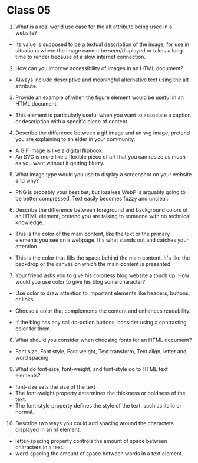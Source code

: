 # Class 05

1. What is a real world use case for the alt attribute being used in a website?

- Its value is supposed to be a textual description of the image, for use in situations where the image cannot be seen/displayed or takes a long time to render because of a slow internet connection.

2. How can you improve accessibility of images in an HTML document?

- Always include descriptive and meaningful alternative text using the alt attribute.

3. Provide an example of when the figure element would be useful in an HTML document.

- This element is particularly useful when you want to associate a caption or description with a specific piece of content.

4. Describe the difference between a gif image and an svg image, pretend you are explaining to an elder in your community.

- A GIF image is like a digital flipbook.
-  An SVG is more like a flexible piece of art that you can resize as much as you want without it getting blurry.

5. What image type would you use to display a screenshot on your website and why?

- PNG is probably your best bet, but lossless WebP is arguably going to be better compressed. Text easily becomes fuzzy and unclear.

6. Describe the difference between foreground and background colors of an HTML element, pretend you are talking to someone with no technical knowledge.

- This is the color of the main content, like the text or the primary elements you see on a webpage. It's what stands out and catches your attention.

- This is the color that fills the space behind the main content. It's like the backdrop or the canvas on which the main content is presented.

7. Your friend asks you to give his colorless blog website a touch up. How would you use color to give his blog some character?

- Use color to draw attention to important elements like headers, buttons, or links.

- Choose a color that complements the content and enhances readability.

- If the blog has any call-to-action buttons, consider using a contrasting color for them.

8. What should you consider when choosing fonts for an HTML document?

- Font size, Font style, Font weight, Text transform, Text align, letter and word spacing.

9. What do font-size, font-weight, and font-style do to HTML text elements?

- font-size sets the size of the text
- The font-weight property determines the thickness or boldness of the text.
- The font-style property defines the style of the text, such as italic or normal.

10. Describe two ways you could add spacing around the characters displayed in an h1 element.

- letter-spacing property controls the amount of space between characters in a text.
- word-spacing the amount of space between words in a text element.